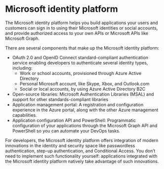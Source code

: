 # Microsoft identity platform

The Microsoft identity platform helps you build applications your users and customers can sign in to using their Microsoft identities or social accounts, and provide authorized access to your own APIs or Microsoft APIs like Microsoft Graph.

There are several components that make up the Microsoft identity platform:

- OAuth 2.0 and OpenID Connect standard-compliant authentication service enabling developers to authenticate several identity types, including:
  - Work or school accounts, provisioned through Azure Active Directory
  - Personal Microsoft account, like Skype, Xbox, and Outlook.com
  - Social or local accounts, by using Azure Active Directory B2C
- Open-source libraries: Microsoft Authentication Libraries (MSAL) and support for other standards-compliant libraries
- Application management portal: A registration and configuration experience in the Azure portal, along with the other Azure management capabilities.
- Application configuration API and PowerShell: Programmatic configuration of your applications through the Microsoft Graph API and PowerShell so you can automate your DevOps tasks.

For developers, the Microsoft identity platform offers integration of modern innovations in the identity and security space like passwordless authentication, step-up authentication, and Conditional Access. You don’t need to implement such functionality yourself: applications integrated with the Microsoft identity platform natively take advantage of such innovations.


